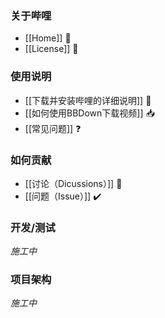 ### 关于哔哩

* [[Home]] 🐣
* [[License]] 📃

### 使用说明

* [[下载并安装哔哩的详细说明]] 🎏
* [[如何使用BBDown下载视频]] 📥
* [[常见问题]] ❓

### 如何贡献

* [[讨论（Dicussions）]] 💬
* [[问题（Issue）]] ✔️

### 开发/测试

*施工中*

### 项目架构

*施工中*